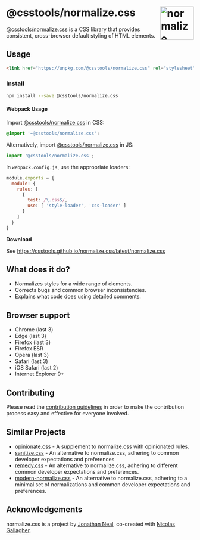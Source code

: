 # @csstools/normalize.css [<img src="https://csstools.github.io/normalize.css/logo.svg" alt="normalize" width="90" height="90" align="right">][@csstools/normalize.css]

[@csstools/normalize.css] is a CSS library that provides consistent,
cross-browser default styling of HTML elements.

## Usage

```html
<link href="https://unpkg.com/@csstools/normalize.css" rel="stylesheet" />
```

### Install

```sh
npm install --save @csstools/normalize.css
```

#### Webpack Usage

Import [@csstools/normalize.css] in CSS:

```css
@import '~@csstools/normalize.css';
```

Alternatively, import [@csstools/normalize.css] in JS:

```js
import '@csstools/normalize.css';
```

In `webpack.config.js`, use the appropriate loaders:

```js
module.exports = {
  module: {
    rules: [
      {
        test: /\.css$/,
        use: [ 'style-loader', 'css-loader' ]
      }
    ]
  }
}
```

**Download**

See https://csstools.github.io/normalize.css/latest/normalize.css

## What does it do?

* Normalizes styles for a wide range of elements.
* Corrects bugs and common browser inconsistencies.
* Explains what code does using detailed comments.

## Browser support

* Chrome (last 3)
* Edge (last 3)
* Firefox (last 3)
* Firefox ESR
* Opera (last 3)
* Safari (last 3)
* iOS Safari (last 2)
* Internet Explorer 9+

## Contributing

Please read the [contribution guidelines](CONTRIBUTING.md) in order to make the
contribution process easy and effective for everyone involved.

## Similar Projects

- [opinionate.css](https://github.com/adamgruber/opinionate.css) - A supplement
to normalize.css with opinionated rules.
- [sanitize.css](https://github.com/csstools/sanitize.css) - An alternative to
normalize.css, adhering to common developer expectations and preferences
- [remedy.css](https://github.com/mozdevs/cssremedy) - An alternative to
normalize.css, adhering to different common developer expectations and
preferences.
- [modern-normalize.css](https://github.com/csstools/sanitize.css) - An
alternative to normalize.css, adhering to a minimal set of normalizations and
common developer expectations and preferences.

## Acknowledgements

normalize.css is a project by [Jonathan Neal](https://github.com/jonathantneal),
co-created with [Nicolas Gallagher](https://github.com/necolas).

[@csstools/normalize.css]: https://github.com/csstools/normalize.css
